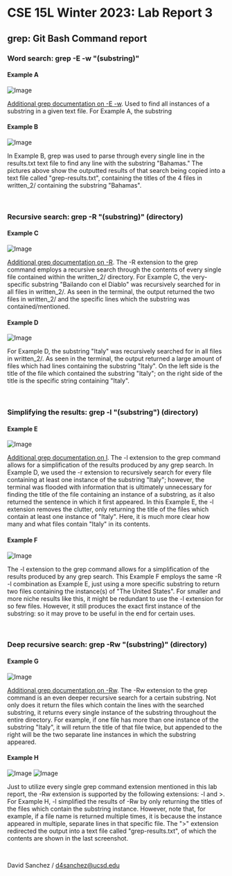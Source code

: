 # CSE 15L Winter 2023: Lab Report 3

## grep: Git Bash Command report

### Word search: grep -E -w "(substring)"

#### Example A
![Image](labreplacement.png)

[Additional grep documentation on -E -w](https://www.cyberciti.biz/faq/grep-in-bash/#:~:text=How%20do%20I%20use,display%20those%20line%20on%20screen).  Used to find all instances of a substring in a given text file.  For Example A, the substring 
  
#### Example B
![Image](labreplacement2.png)
  
In Example B, grep was used to parse through every single line in the results.txt text file to find any line with the substring "Bahamas."  The pictures above show the outputted results of that search being copied into a text file called "grep-results.txt", containing the titles of the 4 files in written_2/ containing the substring "Bahamas".

<br>

### Recursive search: grep -R "(substring)" (directory)
  
#### Example C
![Image](screenshot4.jpg)
  
[Additional grep documentation on -R](https://www.cyberciti.biz/faq/grep-in-bash/#:~:text=How%20do%20I%20use,display%20those%20line%20on%20screen). The -R extension to the grep command employs a recursive search through the contents of every single file contained within the written_2/ directory.  For Example C, the very-specific substring "Bailando con el Diablo" was recursively searched for in all files in written_2/.  As seen in the terminal, the output returned the two files in written_2/ and the specific lines which the substring was contained/mentioned.

#### Example D
![Image](screenshot5.jpg)

For Example D, the substring "Italy" was recursively searched for in all files in written_2/.  As seen in the terminal, the output returned a large amount of files which had lines containing the substring "Italy".  On the left side is the title of the file which contained the substring "Italy"; on the right side of the title is the specific string containing "Italy".  

<br>

### Simplifying the results: grep -l "(substring") (directory)
  
#### Example E
![Image](screenshot6.jpg)

[Additional grep documentation on l](https://www.cyberciti.biz/faq/grep-in-bash/#:~:text=How%20do%20I%20use,display%20those%20line%20on%20screen).  The -l extension to the grep command allows for a simplification of the results produced by any grep search.  In Example D, we used the -r extension to recursively search for every file containing at least one instance of the substring "Italy"; however, the terminal was flooded with information that is ultimately unnecessary for finding the title of the file containing an instance of a substring, as it also returned the sentence in which it first appeared.  In this Example E, the -l extension removes the clutter, only returning the title of the files which contain at least one instance of "Italy".  Here, it is much more clear how many and what files contain "Italy" in its contents.
  
#### Example F
![Image](screenshot7.jpg)
  
The -l extension to the grep command allows for a simplification of the results produced by any grep search.  This Example F employs the same -R -l combination as Example E, just using a more specific substring to return two files containing the instance(s) of "The United States".  For smaller and more niche results like this, it might be redundant to use the -l extension for so few files.  However, it still produces the exact first instance of the substring: so it may prove to be useful in the end for certain uses.

<br>

### Deep recursive search: grep -Rw "(substring)" (directory)
  
#### Example G
![Image](screenshot8.jpg)
  
[Additional grep documentation on -Rw](https://www.cyberciti.biz/faq/grep-in-bash/#:~:text=How%20do%20I%20use,display%20those%20line%20on%20screen).  The -Rw extension to the grep command is an even deeper recursive search for a certain substring.  Not only does it return the files which contain the lines with the searched substring, it returns every single instance of the substring throughout the entire directory.  For example, if one file has more than one instance of the substring "Italy", it will return the title of that file twice, but appended to the right will be the two separate line instances in which the substring appeared.  
  
#### Example H
![Image](screenshot9.jpg)
![Image](screenshot10.jpg)
  
Just to utilize every single grep command extension mentioned in this lab report, the -Rw extension is supported by the following extensions: -l and >.  For Example H, -l simplified the results of -Rw by only returning the titles of the files which contain the substring instance.  However, note that, for example, if a file name is returned multiple times, it is because the instance appeared in multiple, separate lines in that specific file.  The ">" extension redirected the output into a text file called "grep-results.txt", of which the contents are shown in the last screenshot.

<br>

David Sanchez / d4sanchez@ucsd.edu
